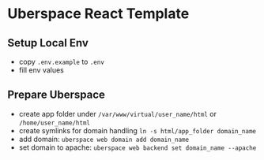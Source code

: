 # Uberspace React Template

## Setup Local Env
- copy `.env.example` to `.env`
- fill env values

## Prepare Uberspace

- create app folder under `/var/www/virtual/user_name/html` or `/home/user_name/html`
- create symlinks for domain handling `ln -s html/app_folder domain_name`
- add domain: `uberspace web domain add domain_name`
- set domain to apache: `uberspace web backend set domain_name --apache`

